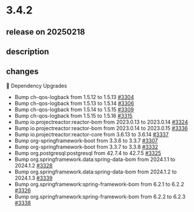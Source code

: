 # 3.4.2

## release on 20250218

## description

## changes

🔨 Dependency Upgrades

* Bump ch-qos-logback from 1.5.12 to 1.5.13 <a href="https://github.com/spring-projects/spring-session/pull/3304" data-hovercard-type="pull_request" data-hovercard-url="/spring-projects/spring-session/pull/3304/hovercard">#3304</a>
* Bump ch-qos-logback from 1.5.13 to 1.5.14 <a href="https://github.com/spring-projects/spring-session/pull/3306" data-hovercard-type="pull_request" data-hovercard-url="/spring-projects/spring-session/pull/3306/hovercard">#3306</a>
* Bump ch-qos-logback from 1.5.14 to 1.5.15 <a href="https://github.com/spring-projects/spring-session/pull/3309" data-hovercard-type="pull_request" data-hovercard-url="/spring-projects/spring-session/pull/3309/hovercard">#3309</a>
* Bump ch-qos-logback from 1.5.15 to 1.5.16 <a href="https://github.com/spring-projects/spring-session/pull/3315" data-hovercard-type="pull_request" data-hovercard-url="/spring-projects/spring-session/pull/3315/hovercard">#3315</a>
* Bump io.projectreactor:reactor-bom from 2023.0.13 to 2023.0.14 <a href="https://github.com/spring-projects/spring-session/pull/3324" data-hovercard-type="pull_request" data-hovercard-url="/spring-projects/spring-session/pull/3324/hovercard">#3324</a>
* Bump io.projectreactor:reactor-bom from 2023.0.14 to 2023.0.15 <a href="https://github.com/spring-projects/spring-session/pull/3336" data-hovercard-type="pull_request" data-hovercard-url="/spring-projects/spring-session/pull/3336/hovercard">#3336</a>
* Bump io.projectreactor:reactor-core from 3.6.13 to 3.6.14 <a href="https://github.com/spring-projects/spring-session/pull/3337" data-hovercard-type="pull_request" data-hovercard-url="/spring-projects/spring-session/pull/3337/hovercard">#3337</a>
* Bump org-springframework-boot from 3.3.6 to 3.3.7 <a href="https://github.com/spring-projects/spring-session/pull/3307" data-hovercard-type="pull_request" data-hovercard-url="/spring-projects/spring-session/pull/3307/hovercard">#3307</a>
* Bump org-springframework-boot from 3.3.7 to 3.3.8 <a href="https://github.com/spring-projects/spring-session/pull/3332" data-hovercard-type="pull_request" data-hovercard-url="/spring-projects/spring-session/pull/3332/hovercard">#3332</a>
* Bump org.postgresql:postgresql from 42.7.4 to 42.7.5 <a href="https://github.com/spring-projects/spring-session/pull/3325" data-hovercard-type="pull_request" data-hovercard-url="/spring-projects/spring-session/pull/3325/hovercard">#3325</a>
* Bump org.springframework.data:spring-data-bom from 2024.1.1 to 2024.1.2 <a href="https://github.com/spring-projects/spring-session/pull/3328" data-hovercard-type="pull_request" data-hovercard-url="/spring-projects/spring-session/pull/3328/hovercard">#3328</a>
* Bump org.springframework.data:spring-data-bom from 2024.1.2 to 2024.1.3 <a href="https://github.com/spring-projects/spring-session/pull/3339" data-hovercard-type="pull_request" data-hovercard-url="/spring-projects/spring-session/pull/3339/hovercard">#3339</a>
* Bump org.springframework:spring-framework-bom from 6.2.1 to 6.2.2 <a href="https://github.com/spring-projects/spring-session/pull/3326" data-hovercard-type="pull_request" data-hovercard-url="/spring-projects/spring-session/pull/3326/hovercard">#3326</a>
* Bump org.springframework:spring-framework-bom from 6.2.2 to 6.2.3 <a href="https://github.com/spring-projects/spring-session/pull/3338" data-hovercard-type="pull_request" data-hovercard-url="/spring-projects/spring-session/pull/3338/hovercard">#3338</a>

